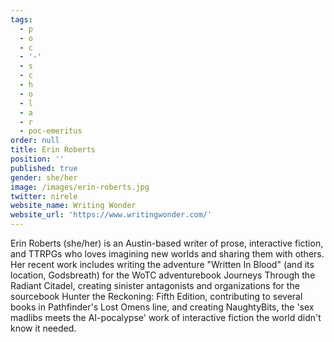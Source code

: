 ```yaml
---
tags:
  - p
  - o
  - c
  - '-'
  - s
  - c
  - h
  - o
  - l
  - a
  - r
  - poc-emeritus
order: null
title: Erin Roberts
position: ''
published: true
gender: she/her
image: /images/erin-roberts.jpg
twitter: nirele
website_name: Writing Wonder
website_url: 'https://www.writingwonder.com/'
---
```


Erin Roberts (she/her) is an Austin-based writer of prose, interactive fiction, and TTRPGs who loves imagining new worlds and sharing them with others. Her recent work includes writing the adventure "Written In Blood" (and its location, Godsbreath) for the WoTC adventurebook Journeys Through the Radiant Citadel, creating sinister antagonists and organizations for the sourcebook Hunter the Reckoning: Fifth Edition, contributing to several books in Pathfinder's Lost Omens line, and creating NaughtyBits, the 'sex madlibs meets the AI-pocalypse' work of interactive fiction the world didn't know it needed.
